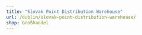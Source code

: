 ```yaml
---
title: "Slovak Point Distribution Warehouse"
url: /dublin/slovak-point-distribution-warehouse/
shop: Großhandel
---
```

